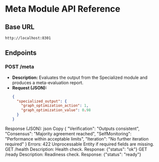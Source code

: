 # Meta Module API Reference

## Base URL
`http://localhost:8301`

## Endpoints

### POST /meta
- **Description:** Evaluates the output from the Specialized module and produces a meta-evaluation report.
- **Request (JSON):**
  ```json
  {
    "specialized_output": {
      "graph_optimization_action": 1,
      "graph_optimization_value": 0.98
    }
  }

Response (JSON):
json
Copy
{
  "Verification": "Outputs consistent",
  "Consensus": "Majority agreement reached",
  "SelfMonitoring": "Performance within acceptable limits",
  "Iteration": "No further iteration required"
}
Errors:
422 Unprocessable Entity if required fields are missing.
GET /health
Description: Health check.
Response: {"status": "ok"}
GET /ready
Description: Readiness check.
Response: {"status": "ready"}